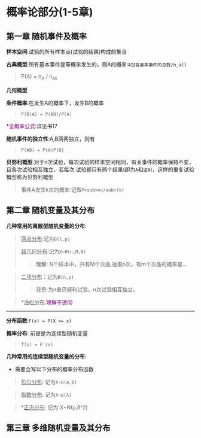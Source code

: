 # 概率论部分(1-5章)
## 第一章 随机事件及概率
**样本空间**:试验的所有样本点(试验的结果)构成的集合  

**古典概型**:所有基本事件是等概率发生的，则A的概率:`A包含基本事件的总数/n_all`   
> P(A) = n<sub>A</sub> / n<sub>all</sub>  

**几何概型**  

**条件概率**:在发生A的概率下，发生B的概率  
> `P(B|A) = P(AB)/P(A)`  

*<font color=purple>全概率公式</font>:详见书17  

**随机事件的独立性**:A,B两两独立，则有  
> `P(AB) = P(A)P(B)`  

**贝努利概型**:对于n次试验，每次试验的样本空间相同，有关事件的概率保持不变，且各次试验相互独立，若每次
试验都只有两个结果(即为`A`和`逆A`)，这样的重复试验概型称为贝努利概型  
> 事件A发生k次的概率:记做`P<sub>n</sub>(k)`  

## 第二章 随机变量及其分布
**几种常用的离散型随机变量的分布**:  
> <u>两点分布</u>:记为`B(1,p)`  

> <u>超几何分布</u>:记为`X~H(n,M,N)`  
>> 理解: N个样本中，共有M个次品,抽取n次，有m个次品的概率是...  

> <u>二项分布</u>：记为`B(n,p)`  
>> 背景:为n重贝努利试验，n次试验相互独立。  

> *<u>泊松分布</u>:<font color=purple>理解不透彻</font> 
---

**分布函数**:`F(x) = P(X <= x)`  

**概率分布**: 前提是为连续型随机变量  
> `f(x) = F'(x)`  

**几种常用的连续型随机变量的分布**:  
- 需要会写以下分布的概率分布函数

> <u>均匀分布</u>: 记为`X~U(a,b)`  

> <u>指数分布</u>: 记为`X~e(λ)`  

> *<u>正态分布</u>: 记为`X~N(μ,δ^2)  

## 第三章 多维随机变量及其分布

